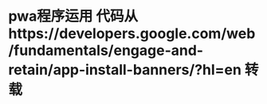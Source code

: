 # pwa程序运用 代码从https://developers.google.com/web/fundamentals/engage-and-retain/app-install-banners/?hl=en 转载
